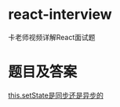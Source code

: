 # react-interview
卡老师视频详解React面试题

# 题目及答案

[this.setState是同步还是异步的](https://github.com/BetaSu/react-interview/issues/1)
